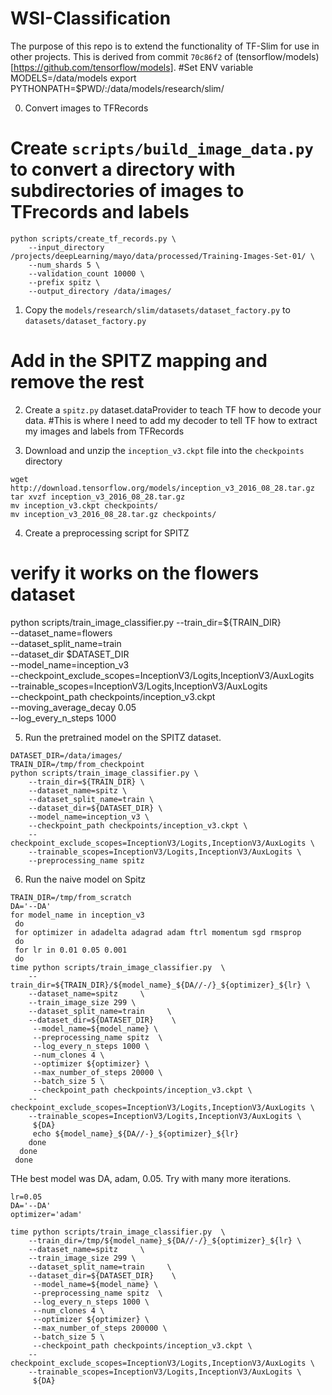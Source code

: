 # WSI-Classification

The purpose of this repo is to extend the functionality of TF-Slim for use in other projects.
This is derived from  commit `70c86f2` of (tensorflow/models)[https://github.com/tensorflow/models].
#Set ENV variable
MODELS=/data/models
export PYTHONPATH=$PWD/:/data/models/research/slim/

0. Convert images to TFRecords
# Create `scripts/build_image_data.py` to convert a directory with subdirectories of images to TFrecords and labels
```
python scripts/create_tf_records.py \
    --input_directory /projects/deepLearning/mayo/data/processed/Training-Images-Set-01/ \
    --num_shards 5 \
    --validation_count 10000 \
    --prefix spitz \
    --output_directory /data/images/
```


1. Copy the `models/research/slim/datasets/dataset_factory.py` to `datasets/dataset_factory.py`
# Add in the SPITZ mapping and remove the rest

2. Create a `spitz.py` dataset.dataProvider to teach TF how to decode your data.
#This is where I need to add my decoder to tell TF how to extract my images and labels from TFRecords


3. Download and unzip the `inception_v3.ckpt` file into the `checkpoints` directory
```
wget http://download.tensorflow.org/models/inception_v3_2016_08_28.tar.gz
tar xvzf inception_v3_2016_08_28.tar.gz
mv inception_v3.ckpt checkpoints/
mv inception_v3_2016_08_28.tar.gz checkpoints/
```

4. Create a preprocessing script for SPITZ


# verify it works on the flowers dataset
 python scripts/train_image_classifier.py
    --train_dir=${TRAIN_DIR} \
    --dataset_name=flowers    \
    --dataset_split_name=train \
    --dataset_dir $DATASET_DIR \
    --model_name=inception_v3  \
    --checkpoint_exclude_scopes=InceptionV3/Logits,InceptionV3/AuxLogits \
    --trainable_scopes=InceptionV3/Logits,InceptionV3/AuxLogits \
    --checkpoint_path checkpoints/inception_v3.ckpt \
    --moving_average_decay 0.05 \
    --log_every_n_steps 1000



5. Run the pretrained model on the SPITZ dataset.
```
DATASET_DIR=/data/images/
TRAIN_DIR=/tmp/from_checkpoint
python scripts/train_image_classifier.py \
    --train_dir=${TRAIN_DIR} \
    --dataset_name=spitz \
    --dataset_split_name=train \
    --dataset_dir=${DATASET_DIR} \
    --model_name=inception_v3 \
    --checkpoint_path checkpoints/inception_v3.ckpt \
    --checkpoint_exclude_scopes=InceptionV3/Logits,InceptionV3/AuxLogits \
    --trainable_scopes=InceptionV3/Logits,InceptionV3/AuxLogits \
    --preprocessing_name spitz 
```

6. Run the naive model on Spitz
```
TRAIN_DIR=/tmp/from_scratch
DA='--DA'
for model_name in inception_v3
 do
 for optimizer in adadelta adagrad adam ftrl momentum sgd rmsprop
 do
 for lr in 0.01 0.05 0.001
 do
time python scripts/train_image_classifier.py  \
    --train_dir=${TRAIN_DIR}/${model_name}_${DA//-/}_${optimizer}_${lr} \
    --dataset_name=spitz     \
    --train_image_size 299 \
    --dataset_split_name=train     \
    --dataset_dir=${DATASET_DIR}    \
     --model_name=${model_name} \
     --preprocessing_name spitz  \
     --log_every_n_steps 1000 \
     --num_clones 4 \
     --optimizer ${optimizer} \
     --max_number_of_steps 20000 \
     --batch_size 5 \
     --checkpoint_path checkpoints/inception_v3.ckpt \
    --checkpoint_exclude_scopes=InceptionV3/Logits,InceptionV3/AuxLogits \
    --trainable_scopes=InceptionV3/Logits,InceptionV3/AuxLogits \
     ${DA}
     echo ${model_name}_${DA//-}_${optimizer}_${lr}
    done
  done
 done
```

THe best model was DA, adam, 0.05.  Try with many more iterations.

```
lr=0.05
DA='--DA'
optimizer='adam'

time python scripts/train_image_classifier.py  \
    --train_dir=/tmp/${model_name}_${DA//-/}_${optimizer}_${lr} \
    --dataset_name=spitz     \
    --train_image_size 299 \
    --dataset_split_name=train     \
    --dataset_dir=${DATASET_DIR}    \
     --model_name=${model_name} \
     --preprocessing_name spitz  \
     --log_every_n_steps 1000 \
     --num_clones 4 \
     --optimizer ${optimizer} \
     --max_number_of_steps 200000 \
     --batch_size 5 \
     --checkpoint_path checkpoints/inception_v3.ckpt \
    --checkpoint_exclude_scopes=InceptionV3/Logits,InceptionV3/AuxLogits \
    --trainable_scopes=InceptionV3/Logits,InceptionV3/AuxLogits \
     ${DA}
```